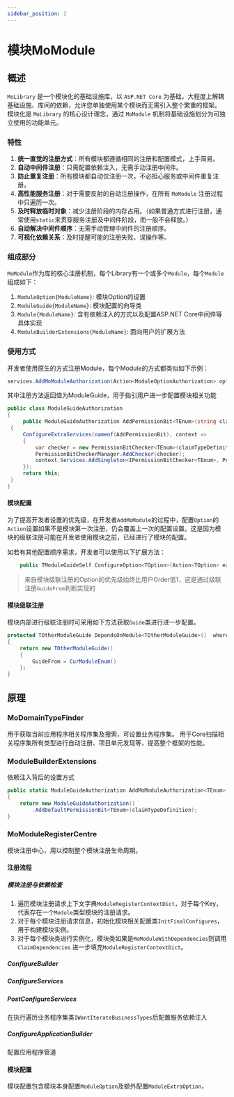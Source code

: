 ```yaml
---
sidebar_position: 2
---
```


# 模块MoModule

## 概述

`MoLibrary` 是一个模块化的基础设施库，以 `ASP.NET Core` 为基础，大程度上解耦基础设施、库间的依赖，允许您单独使用某个模块而无需引入整个繁重的框架。
模块化是 `MoLibrary` 的核心设计理念，通过 `MoModule` 机制将基础设施划分为可独立使用的功能单元。

### 特性

1. **统一直觉的注册方式**：所有模块都遵循相同的注册和配置模式，上手简易。
2. **自动中间件注册**：只需配置依赖注入，无需手动注册中间件。
3. **防止重复注册**：所有模块都自动仅注册一次，不必担心服务或中间件重复注册。
4. **高性能服务注册**：对于需要反射的自动注册操作，在所有 `MoModule` 注册过程中只遍历一次。
5. **及时释放临时对象**：减少注册阶段的内存占用。（如果普通方式进行注册，通常使用`static`来贯穿服务注册及中间件阶段，而一般不会释放。）
6. **自动解决中间件顺序**：无需手动管理中间件的注册顺序。
7. **可视化依赖关系**：及时提醒可能的注册失败、误操作等。

### 组成部分

`MoModule`作为库的核心注册机制，每个Library有一个或多个`Module`，每个`Module`组成如下：

1. `ModuleOption{ModuleName}`: 模块Option的设置
2. `ModuleGuide{ModuleName}`: 模块配置的向导类
3. `Module{ModuleName}`: 含有依赖注入的方式以及配置ASP.NET Core中间件等具体实现
4. `ModuleBuilderExtensions{ModuleName}`: 面向用户的扩展方法

### 使用方式

开发者使用原生的方式注册Module，每个Module的方式都类似如下示例：

```cs
services.AddMoModuleAuthorization(Action<ModuleOptionAuthorization> option = null)
```


其中注册方法返回值为ModuleGuide，用于指引用户进一步配置模块相关功能

```cs
public class ModuleGuideAuthorization
{
     public ModuleGuideAuthorization AddPermissionBit<TEnum>(string claimTypeDefinition) where TEnum : struct, Enum
 {
     ConfigureExtraServices(nameof(AddPermissionBit), context =>
     {
         var checker = new PermissionBitChecker<TEnum>(claimTypeDefinition);
         PermissionBitCheckerManager.AddChecker(checker);
         context.Services.AddSingleton<IPermissionBitChecker<TEnum>, PermissionBitChecker<TEnum>>(_ => checker);
     });
     return this;
 }
}
```


#### 模块配置

为了提高开发者设置的优先级，在开发者`AddMoModule`的过程中，配置`Option`的`Action`设置如果不是模块第一次注册，仍会覆盖上一次的配置设置。这是因为模块的级联注册可能在开发者使用模块之前，已经进行了模块的配置。

如若有其他配置顺序需求，开发者可以使用以下扩展方法：

```cs
    public TModuleGuideSelf ConfigureOption<TOption>(Action<TOption> extraOptionAction, EMoModuleOrder order = EMoModuleOrder.Normal) where TOption : IMoModuleOption<TModule>
```

> 来自模块级联注册的Option的优先级始终比用户Order低1，这是通过级联注册`GuideFrom`判断实现的



#### 模块级联注册

模块内部进行级联注册时可采用如下方法获取`Guide`类进行进一步配置。

```cs
protected TOtherModuleGuide DependsOnModule<TOtherModuleGuide>()  where TOtherModuleGuide : MoModuleGuide, new()
{
    return new TOtherModuleGuide()
    {
        GuideFrom = CurModuleEnum()
    };
}
```




## 原理

### MoDomainTypeFinder 

用于获取当前应用程序相关程序集及搜索，可设置业务程序集。
用于Core扫描相关程序集所有类型进行自动注册、项目单元发现等，提高整个框架的性能。

### ModuleBuilderExtensions

依赖注入背后的设置方式

```cs
public static ModuleGuideAuthorization AddMoModuleAuthorization<TEnum>(this IServiceCollection services, string claimTypeDefinition) where TEnum : struct, Enum
{
    return new ModuleGuideAuthorization()
        .AddDefaultPermissionBit<TEnum>(claimTypeDefinition);
}
```

### MoModuleRegisterCentre

模块注册中心，用以控制整个模块注册生命周期。

#### 注册流程

##### 模块注册与依赖检查

1. 遍历模块注册请求上下文字典`ModuleRegisterContextDict`，对于每个Key，代表存在一个`Module`类型模块的注册请求。
2. 对于每个模块注册请求信息，初始化模块相关配置类`InitFinalConfigures`，用于构建模块实例。
3. 对于每个模块类进行实例化，模块类如果是`MoModuleWithDependencies`则调用`ClaimDependencies` 进一步填充`ModuleRegisterContextDict`。



##### ConfigureBuilder

##### ConfigureServices

##### PostConfigureServices

在执行遍历业务程序集类`IWantIterateBusinessTypes`后配置服务依赖注入

##### ConfigureApplicationBuilder

配置应用程序管道



#### 模块配置

模块配置包含模块本身配置`ModuleOption`及额外配置`ModuleExtraOption`，
